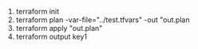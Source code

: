 1. terraform init
2. terraform plan -var-file="../test.tfvars" -out "out.plan
3. terraform apply "out.plan"
4. terraform output key1   